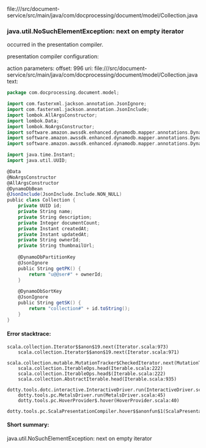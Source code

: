 file://<WORKSPACE>/src/document-service/src/main/java/com/docprocessing/document/model/Collection.java
### java.util.NoSuchElementException: next on empty iterator

occurred in the presentation compiler.

presentation compiler configuration:


action parameters:
offset: 996
uri: file://<WORKSPACE>/src/document-service/src/main/java/com/docprocessing/document/model/Collection.java
text:
```scala
package com.docprocessing.document.model;

import com.fasterxml.jackson.annotation.JsonIgnore;
import com.fasterxml.jackson.annotation.JsonInclude;
import lombok.AllArgsConstructor;
import lombok.Data;
import lombok.NoArgsConstructor;
import software.amazon.awssdk.enhanced.dynamodb.mapper.annotations.DynamoDbBean;
import software.amazon.awssdk.enhanced.dynamodb.mapper.annotations.DynamoDbPartitionKey;
import software.amazon.awssdk.enhanced.dynamodb.mapper.annotations.DynamoDbSortKey;

import java.time.Instant;
import java.util.UUID;

@Data
@NoArgsConstructor
@AllArgsConstructor
@DynamoDbBean
@JsonInclude(JsonInclude.Include.NON_NULL)
public class Collection {
    private UUID id;
    private String name;
    private String description;
    private Integer documentCount;
    private Instant createdAt;
    private Instant updatedAt;
    private String ownerId;
    private String thumbnailUrl;
    
    @DynamoDbPartitionKey
    @JsonIgnore
    public String getPK() {
        return "u@@ser#" + ownerId;
    }
    
    @DynamoDbSortKey
    @JsonIgnore
    public String getSK() {
        return "collection#" + id.toString();
    }
}

```



#### Error stacktrace:

```
scala.collection.Iterator$$anon$19.next(Iterator.scala:973)
	scala.collection.Iterator$$anon$19.next(Iterator.scala:971)
	scala.collection.mutable.MutationTracker$CheckedIterator.next(MutationTracker.scala:76)
	scala.collection.IterableOps.head(Iterable.scala:222)
	scala.collection.IterableOps.head$(Iterable.scala:222)
	scala.collection.AbstractIterable.head(Iterable.scala:935)
	dotty.tools.dotc.interactive.InteractiveDriver.run(InteractiveDriver.scala:164)
	dotty.tools.pc.MetalsDriver.run(MetalsDriver.scala:45)
	dotty.tools.pc.HoverProvider$.hover(HoverProvider.scala:40)
	dotty.tools.pc.ScalaPresentationCompiler.hover$$anonfun$1(ScalaPresentationCompiler.scala:376)
```
#### Short summary: 

java.util.NoSuchElementException: next on empty iterator